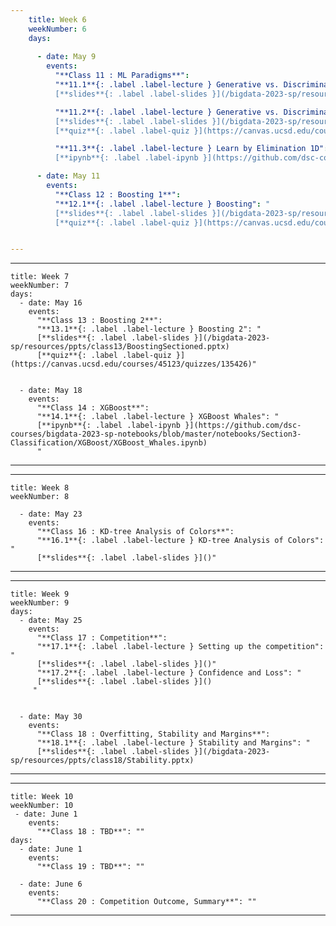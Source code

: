```yaml
---
    title: Week 6 
    weekNumber: 6
    days:
          
      - date: May 9
        events:
          "**Class 11 : ML Paradigms**":
          "**11.1**{: .label .label-lecture } Generative vs. Discriminative vs. Robust Discriminative Models": "
          [**slides**{: .label .label-slides }](/bigdata-2023-sp/resources/ppts/class12/Paradigms.pptx)"

          "**11.2**{: .label .label-lecture } Generative vs. Discriminative Optimization vs Elimination": "          
          [**slides**{: .label .label-slides }](/bigdata-2023-sp/resources/ppts/class12/Paradigms_ML.pptx) 
          [**quiz**{: .label .label-quiz }](https://canvas.ucsd.edu/courses/45123/quizzes/135424)"

          "**11.3**{: .label .label-lecture } Learn by Elimination 1D": " 
          [**ipynb**{: .label .label-ipynb }](https://github.com/dsc-courses/bigdata-2023-sp-notebooks/blob/master/notebooks/Section3-Classification/LearnByElimination/LearnByElimination_1D.ipynb)"

      - date: May 11
        events:
          "**Class 12 : Boosting 1**": 
          "**12.1**{: .label .label-lecture } Boosting": " 
          [**slides**{: .label .label-slides }](/bigdata-2023-sp/resources/ppts/class13/BoostingSectioned.pptx)
          [**quiz**{: .label .label-quiz }](https://canvas.ucsd.edu/courses/45123/quizzes/135425)"


---
```

---
    title: Week 7 
    weekNumber: 7
    days:
      - date: May 16
        events:
          "**Class 13 : Boosting 2**": 
          "**13.1**{: .label .label-lecture } Boosting 2": " 
          [**slides**{: .label .label-slides }](/bigdata-2023-sp/resources/ppts/class13/BoostingSectioned.pptx) 
          [**quiz**{: .label .label-quiz }](https://canvas.ucsd.edu/courses/45123/quizzes/135426)"


      - date: May 18
        events:
          "**Class 14 : XGBoost**": 
          "**14.1**{: .label .label-lecture } XGBoost Whales": " 
          [**ipynb**{: .label .label-ipynb }](https://github.com/dsc-courses/bigdata-2023-sp-notebooks/blob/master/notebooks/Section3-Classification/XGBoost/XGBoost_Whales.ipynb) 
          "
          
---
---
    title: Week 8 
    weekNumber: 8

      - date: May 23
        events:
          "**Class 16 : KD-tree Analysis of Colors**": 
          "**16.1**{: .label .label-lecture } KD-tree Analysis of Colors": "
          [**slides**{: .label .label-slides }]()"
          
---
---
    title: Week 9  
    weekNumber: 9
    days:
      - date: May 25
        events:
          "**Class 17 : Competition**": 
          "**17.1**{: .label .label-lecture } Setting up the competition": "
          [**slides**{: .label .label-slides }]()"
          "**17.2**{: .label .label-lecture } Confidence and Loss": "
          [**slides**{: .label .label-slides }]() 
         "       


      - date: May 30
        events:
          "**Class 18 : Overfitting, Stability and Margins**": 
          "**18.1**{: .label .label-lecture } Stability and Margins": " 
          [**slides**{: .label .label-slides }](/bigdata-2023-sp/resources/ppts/class18/Stability.pptx) 
          
---
---
    title: Week 10  
    weekNumber: 10
	 - date: June 1
        events:
          "**Class 18 : TBD**": ""
    days: 
      - date: June 1
        events:
          "**Class 19 : TBD**": ""

      - date: June 6
        events:
          "**Class 20 : Competition Outcome, Summary**": ""

---
